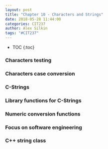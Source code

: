 ```yaml
---
layout: post
title: "Chapter 10 - Characters and Strings"
date: 2018-05-28 11:44:00
categories: CIT237
author: Alex Silkin
tags: "#CIT237"
---
```


- TOC
{:toc}


### Characters testing
### Characters case conversion
### C-Strings
### Library functions for C-Strings
### Numeric conversion functions
### Focus on software engineering
### C++ string class

